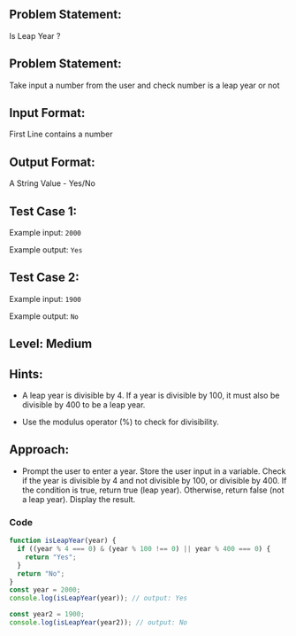 ## Problem Statement:

Is Leap Year ?

## Problem Statement:

Take input a number from the user and check
number is a leap year or not

## Input Format:

First Line contains a number

## Output Format:

A String Value - Yes/No

## Test Case 1:

Example input:
`2000`

Example output:
`Yes`

## Test Case 2:

Example input:
`1900`

Example output:
`No`

## Level: Medium

## Hints:

- A leap year is divisible by 4.
  If a year is divisible by 100, it must also be
  divisible by 400 to be a leap year.

- Use the modulus operator (%) to check for
  divisibility.

## Approach:

- Prompt the user to enter a year.
  Store the user input in a variable.
  Check if the year is divisible by 4 and not divisible by 100, or divisible by 400.
  If the condition is true, return true (leap year). Otherwise, return false (not a leap year).
  Display the result.

### Code

```JavaScript
function isLeapYear(year) {
  if ((year % 4 === 0) & (year % 100 !== 0) || year % 400 === 0) {
    return "Yes";
  }
  return "No";
}
const year = 2000;
console.log(isLeapYear(year)); // output: Yes

const year2 = 1900;
console.log(isLeapYear(year2)); // output: No
```
